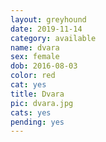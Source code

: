 ```yaml
---
layout: greyhound
date: 2019-11-14
category: available
name: dvara
sex: female
dob: 2016-08-03
color: red
cat: yes
title: Dvara
pic: dvara.jpg
cats: yes
pending: yes
---
```


